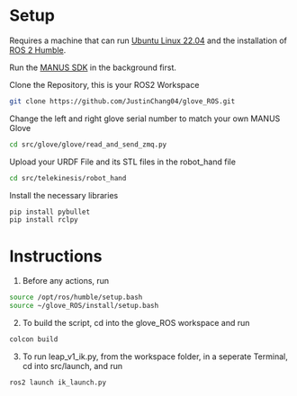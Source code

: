 # Setup
Requires a machine that can run [Ubuntu Linux 22.04](https://docs.ros.org/en/humble/Installation/Alternatives/Ubuntu-Development-Setup.html) and the installation of [ROS 2 Humble](https://docs.ros.org/en/humble/index.html).

Run the [MANUS SDK](https://github.com/Soltanilara/Krysalis_Hand/tree/6109bbc9e07616c5b7049191f57431e49df69b65/SDKClient_Linux) in the background first. 

Clone the Repository, this is your ROS2 Workspace 
```bash
git clone https://github.com/JustinChang04/glove_ROS.git
```

Change the left and right glove serial number to match your own MANUS Glove
```bash
cd src/glove/glove/read_and_send_zmq.py
```

Upload your URDF File and its STL files in the robot_hand file
```bash
cd src/telekinesis/robot_hand
```

Install the necessary libraries 
```bash
pip install pybullet
pip install rclpy
```

# Instructions

1. Before any actions, run
```bash
source /opt/ros/humble/setup.bash
source ~/glove_ROS/install/setup.bash
```

2. To build the script, cd into the glove_ROS workspace and run
```bash
colcon build
```

3. To run leap_v1_ik.py, from the workspace folder, in a seperate Terminal, cd into src/launch, and run
```bash
ros2 launch ik_launch.py
```
